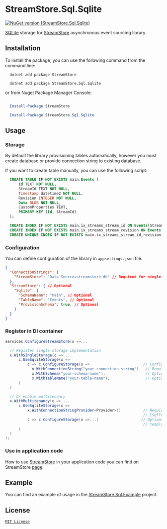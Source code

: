 # StreamStore.Sql.Sqlite

[![NuGet version (StreamStore.Sql.Sqlite)](https://img.shields.io/nuget/v/StreamStore.Sql.Sqlite.svg?style=flat-square)](https://www.nuget.org/packages/StreamStore.Sql.Sqlite/)

[SQLite] storage for [StreamStore] asynchronous event sourcing library.

## Installation

To install the package, you can use the following command from the command line:

```dotnetcli
  dotnet add package StreamStore

  dotnet add package StreamStore.Sql.Sqlite
```

or from Nuget Package Manager Console:

```powershell

  Install-Package StreamStore

  Install-Package StreamStore.Sql.Sqlite
```

## Usage

### Storage

By default the library provisioning tables automatically, however you must create database or provide connection string to existing database.

If you want to create table manually, you can use the following script:

```sql
  CREATE TABLE IF NOT EXISTS main.Events (
      Id TEXT NOT NULL,
      StreamId TEXT NOT NULL,
      Timestamp datetime2 NOT NULL, 
      Revision INTEGER NOT NULL,
      Data BLOB NOT NULL,
      CustomProperties TEXT,
      PRIMARY KEY (Id, StreamId)
  );

  CREATE INDEX IF NOT EXISTS main.ix_streams_stream_id ON Events(StreamId);
  CREATE INDEX IF NOT EXISTS main.ix_streams_stream_revision ON Events(Revision);
  CREATE UNIQUE INDEX IF NOT EXISTS main.ix_streams_stream_id_revision ON Events(StreamId, Revision);
```

### Configuration

You can define configuration of the library in `appsettings.json` file:

```json
{
  "ConnectionStrings": {
    "StreamStore": "Data Source=streamstore.db" // Required for single tenant configuration
  },
  "StreamStore": { // Optional
    "Sqlite": {
      "SchemaName": "main", // Optional
      "TableName": "Events", // Optional
      "ProvisionSchema": true, // Optional
    }
  }
}
```

### Register in DI container

```csharp
services.ConfigureStreamStore(x =>...

  // Register single storage implementation
  x.WithSingleStorage(c => ...
      c.UseSqliteStorage(x =>
          c => c.ConfigureStorage(x =>                        // Configure storage options.
            x.WithConnectionString("your-connection-string")   // Required. Connection string.
            x.WithSchema("your-schema-name");                  // Optional. Schema name, default is "main".
            x.WithTableName("your-table-name");                // Optional. Table name, default is "Events".
      )
  )

  // Or enable multitenancy
  x.WithMultitenancy(c => ...
      c.UseSqliteStorage(x => 
          x.WithConnectionStringProvider<Provider>()          // Required. Register your 
                                                              // ISqlTenantConnectionStringProvider implementation.
          c => c.ConfigureStorage(x =>...)                   // Optional. Configure storage options will be used as 
                                                              // template for tenant storage configuration, optional.
      )
  )
); 
```

### Use in application code

How to use [StreamStore] in your application code you can find on StreamStore [page][Usage].

## Example

You can find an example of usage in the [StreamStore.Sql.Example](https://github.com/kostiantyn-matsebora/streamstore/tree/master/src/StreamStore.Sql.Example) project.

## License

[`MIT License`](../../LICENSE)

[StreamStore]: https://github.com/kostiantyn-matsebora/streamstore/tree/master
[Usage]: https://github.com/kostiantyn-matsebora/streamstore/tree/master#Usage
[SQLite]: https://www.sqlite.org/index.html
